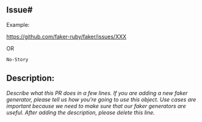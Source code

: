 Issue# 
------

Example:

https://github.com/faker-ruby/faker/issues/XXX

OR

`No-Story`

Description:
------
*Describe what this PR does in a few lines. If you are adding a new faker generator, please tell us how you're going to use this object. Use cases are important because we need to make sure that our faker generators are useful. After adding the description, please delete this line.*
